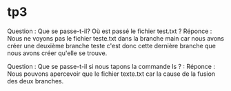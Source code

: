 # tp3

Question : Que se passe-t-il? Où est passé le fichier test.txt ?
Réponce  : Nous ne voyons pas le fichier teste.txt dans la branche main car nous avons créer une deuxième branche teste c'est donc cette dernière branche que nous avons créer qu'elle se trouve.

Question : Que se passe-t-il si nous tapons la commande ls ? :
Réponce  : Nous pouvons apercevoir que le fichier texte.txt car la cause de la fusion des deux branches.